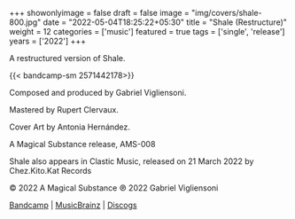 +++
showonlyimage = false
draft = false
image = "img/covers/shale-800.jpg"
date = "2022-05-04T18:25:22+05:30"
title = "Shale (Restructure)"
weight = 12
categories = ['music']
featured = true
tags = ['single', 'release']
years = ['2022']
+++

<!--more-->

A restructured version of Shale.

{{< bandcamp-sm 2571442178>}}

Composed and produced by Gabriel Vigliensoni.

Mastered by Rupert Clervaux.

Cover Art by Antonia Hernández.

A Magical Substance release, AMS-008

Shale also appears in Clastic Music, released on 21 March 2022 by Chez.Kito.Kat Records 

© 2022 A Magical Substance ℗ 2022 Gabriel Vigliensoni

[Bandcamp](https://vigliensoni.bandcamp.com/album/shale-edit-3) | [MusicBrainz](https://musicbrainz.org/release-group/ad1d0d35-6e4d-45a5-a063-6e620f870868) | [Discogs](https://www.discogs.com/release/22727087-vigliensoni-Shale-Edit)

